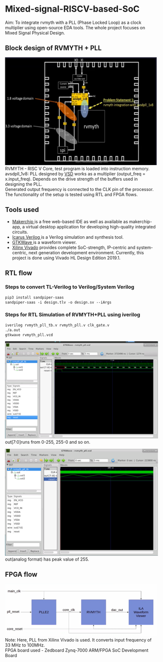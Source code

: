 # Mixed-signal-RISCV-based-SoC
Aim: To integrate rvmyth with a PLL (Phase Locked Loop) as a clock multiplier using open-source EDA tools. The whole project focuses on Mixed Signal Physical Design.

## Block design of RVMYTH + PLL
<img src="https://github.com/adithi-su/Mixed-signal-RISCV-based-SoC/blob/master/images/block%20design.png"  width=500px/>
RVMYTH - RISC V Core, test program is loaded into instruction memory. <br>
avsdpll_1v8: PLL designed by <a href="https://www.vlsisystemdesign.com/">VSD</a> works as a multiplier (output_freq = x.input_freq). Depends on the drive strength of the buffers used in designing the PLL.<br>
Generated output frequency is connected to the CLK pin of the processor. The functionality of the setup is tested using RTL and FPGA flows.

## Tools used 
* <a href="https://www.makerchip.com/"> Makerchip </a> is a free web-based IDE as well as available as makerchip-app, a virtual desktop application for developing high-quality integrated circuits. 
* <a href="http://iverilog.icarus.com/"> Icarus Verilog </a> is a Verilog simulation and synthesis tool.
* <a href="http://gtkwave.sourceforge.net/"> GTKWave </a> is a waveform viewer.
* <a href="https://www.xilinx.com/support/university/vivado.html">Xilinx Vivado</a> provides complete SoC-strength, IP-centric and system-centric, next generation development environment. Currently, this project is done using Vivado HL Design Edition 2019.1.

## RTL flow
### Steps to convert TL-Verilog to Verilog/System Verilog
```
pip3 install sandpiper-saas
sandpiper-saas -i design.tlv -o design.sv --iArgs
```
### Steps for RTL Simulation of RVMYTH+PLL using iverilog
```
iverilog rvmyth_pll_tb.v rvmyth_pll.v clk_gate.v
./a.out
gtkwave rvmyth_pll.vcd
```
<p>
<img src="https://github.com/adithi-su/Mixed-signal-RISCV-based-SoC/blob/master/images/gtkwave.png" width=700px>
<br>out[7:0]runs from 0-255, 255-0 and so on.
</p>

<p>
<img src="https://github.com/adithi-su/Mixed-signal-RISCV-based-SoC/blob/master/images/gtkwave%20analog.png" width=700px>
<br>out(analog format) has peak value of 255. 
</p>

## FPGA flow
<img src="https://github.com/adithi-su/Mixed-signal-RISCV-based-SoC/blob/master/images/fpga_block%20design.png" width=500px>
Note: Here, PLL from Xilinx Vivado is used. It converts input frequency of 33 MHz to 100MHz. <br> FPGA board used - Zedboard Zynq-7000 ARM/FPGA SoC Development Board




<!-- refer: https://github.com/shivanishah269/vsdfpga>  
<!-- RISCV Core - https://github.com/shivanishah269/risc-v-core>
<!-- PLL - https://github.com/vsdip/rvmyth_avsdpll_interface>
